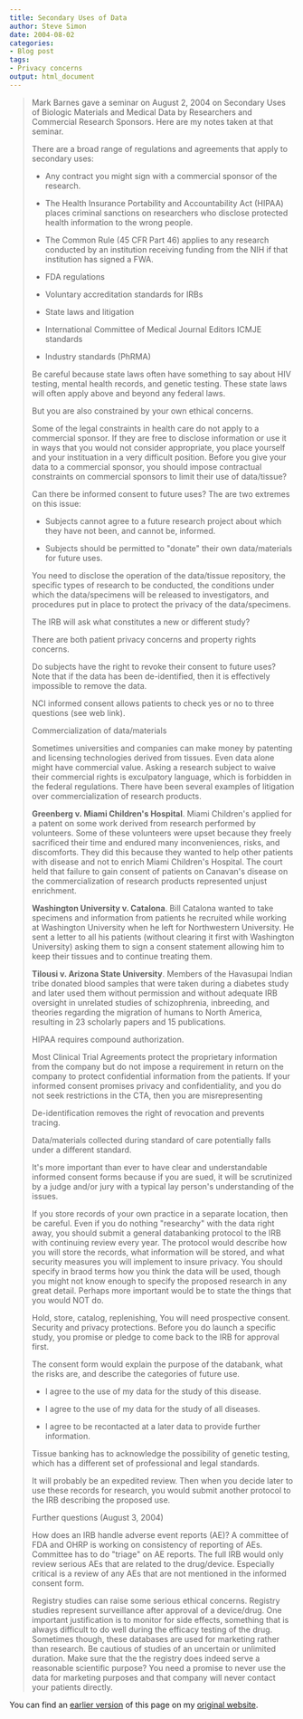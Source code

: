 ```yaml
---
title: Secondary Uses of Data
author: Steve Simon
date: 2004-08-02
categories:
- Blog post
tags:
- Privacy concerns
output: html_document
---
```

> Mark Barnes gave a seminar on August 2, 2004 on Secondary Uses of
> Biologic Materials and Medical Data by Researchers and Commercial
> Research Sponsors. Here are my notes taken at that seminar.
>
> There are a broad range of regulations and agreements that apply to
> secondary uses:
>
> -   Any contract you might sign with a commercial sponsor of the
>     research.
>
> -   The Health Insurance Portability and Accountability Act (HIPAA)
>     places criminal sanctions on researchers who disclose protected
>     health information to the wrong people.
>
> -   The Common Rule (45 CFR Part 46) applies to any research conducted
>     by an institution receiving funding from the NIH if that
>     institution has signed a FWA.
>
> -   FDA regulations
>
> -   Voluntary accreditation standards for IRBs
>
> -   State laws and litigation
>
> -   International Committee of Medical Journal Editors ICMJE standards
>
> -   Industry standards (PhRMA)
>
> Be careful because state laws often have something to say about HIV
> testing, mental health records, and genetic testing. These state laws
> will often apply above and beyond any federal laws.
>
> But you are also constrained by your own ethical concerns.
>
> Some of the legal constraints in health care do not apply to a
> commercial sponsor. If they are free to disclose information or use it
> in ways that you would not consider appropriate, you place yourself
> and your instituation in a very difficult position. Before you give
> your data to a commercial sponsor, you should impose contractual
> constraints on commercial sponsors to limit their use of data/tissue?
>
> Can there be informed consent to future uses? The are two extremes on
> this issue:
>
> -   Subjects cannot agree to a future research project about which
>     they have not been, and cannot be, informed.
>
> -   Subjects should be permitted to \"donate\" their own
>     data/materials for future uses.
>
> You need to disclose the operation of the data/tissue repository, the
> specific types of research to be conducted, the conditions under which
> the data/specimens will be released to investigators, and procedures
> put in place to protect the privacy of the data/specimens.
>
> The IRB will ask what constitutes a new or different study?
>
> There are both patient privacy concerns and property rights concerns.
>
> Do subjects have the right to revoke their consent to future uses?
> Note that if the data has been de-identified, then it is effectively
> impossible to remove the data.
>
> NCI informed consent allows patients to check yes or no to three
> questions (see web link).
>
> Commercialization of data/materials
>
> Sometimes universities and companies can make money by patenting and
> licensing technologies derived from tissues. Even data alone might
> have commercial value. Asking a research subject to waive their
> commercial rights is exculpatory language, which is forbidden in the
> federal regulations. There have been several examples of litigation
> over commercialization of research products.
>
> **Greenberg v. Miami Children\'s Hospital**. Miami Children\'s applied
> for a patent on some work derived from research performed by
> volunteers. Some of these volunteers were upset because they freely
> sacrificed their time and endured many inconveniences, risks, and
> discomforts. They did this because they wanted to help other patients
> with disease and not to enrich Miami Children\'s Hospital. The court
> held that failure to gain consent of patients on Canavan\'s disease on
> the commercialization of research products represented unjust
> enrichment.
>
> **Washington University v. Catalona**. Bill Catalona wanted to take
> specimens and information from patients he recruited while working at
> Washington University when he left for Northwestern University. He
> sent a letter to all his patients (without clearing it first with
> Washington University) asking them to sign a consent statement
> allowing him to keep their tissues and to continue treating them.
>
> **Tilousi v. Arizona State University**. Members of the Havasupai
> Indian tribe donated blood samples that were taken during a diabetes
> study and later used them without permission and without adequate IRB
> oversight in unrelated studies of schizophrenia, inbreeding, and
> theories regarding the migration of humans to North America, resulting
> in 23 scholarly papers and 15 publications.
>
> HIPAA requires compound authorization.
>
> Most Clinical Trial Agreements protect the proprietary information
> from the company but do not impose a requirement in return on the
> company to protect confidential information from the patients. If your
> informed consent promises privacy and confidentiality, and you do not
> seek restrictions in the CTA, then you are misrepresenting
>
> De-identification removes the right of revocation and prevents
> tracing.
>
> Data/materials collected during standard of care potentially falls
> under a different standard.
>
> It\'s more important than ever to have clear and understandable
> informed consent forms because if you are sued, it will be scrutinized
> by a judge and/or jury with a typical lay person\'s understanding of
> the issues.
>
> If you store records of your own practice in a separate location, then
> be careful. Even if you do nothing \"researchy\" with the data right
> away, you should submit a general databanking protocol to the IRB with
> continuing review every year. The protocol would describe how you will
> store the records, what information will be stored, and what security
> measures you will implement to insure privacy. You should specify in
> braod terms how you think the data will be used, though you might not
> know enough to specify the proposed research in any great detail.
> Perhaps more important would be to state the things that you would NOT
> do.
>
> Hold, store, catalog, replenishing, You will need prospective consent.
> Security and privacy protections. Before you do launch a specific
> study, you promise or pledge to come back to the IRB for approval
> first.
>
> The consent form would explain the purpose of the databank, what the
> risks are, and describe the categories of future use.
>
> -   I agree to the use of my data for the study of this disease.
>
> -   I agree to the use of my data for the study of all diseases.
>
> -   I agree to be recontacted at a later data to provide further
>     information.
>
> Tissue banking has to acknowledge the possibility of genetic testing,
> which has a different set of professional and legal standards.
>
> It will probably be an expedited review. Then when you decide later to
> use these records for research, you would submit another protocol to
> the IRB describing the proposed use.
>
> Further questions (August 3, 2004)
>
> How does an IRB handle adverse event reports (AE)? A committee of FDA
> and OHRP is working on consistency of reporting of AEs. Committee has
> to do \"triage\" on AE reports. The full IRB would only review serious
> AEs that are related to the drug/device. Especially critical is a
> review of any AEs that are not mentioned in the informed consent form.
>
> Registry studies can raise some serious ethical concerns. Registry
> studies represent surveillance after approval of a device/drug. One
> important justification is to monitor for side effects, something that
> is always difficult to do well during the efficacy testing of the
> drug. Sometimes though, these databases are used for marketing rather
> than research. Be cautious of studies of an uncertain or unlimited
> duration. Make sure that the the registry does indeed serve a
> reasonable scientific purpose? You need a promise to never use the
> data for marketing purposes and that company will never contact your
> patients directly.

You can find an [earlier version](http://www.pmean.com/04/SecondaryUses.html) of this page on my [original website](http://www.pmean.com/original_site.html).
